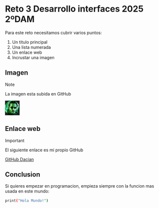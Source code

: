 # Reto 3 Desarrollo interfaces 2025 2ºDAM

Para este reto necesitamos cubrir varios puntos:
1. Un titulo principal
2. Una lista numerada
3. Un enlace web
4. Incrustar una imagen

## Imagen
>[!Note]  
> La imagen esta subida en GitHub
  
![Neo](https://github.com/DaciBlue/DesarolloInterfaces2DAM/blob/main/Proyectos/Retos/Reto3/neo.png)

## Enlace web
>[!Important]  
> El siguiente enlace es mi propio GitHub

[GitHub Dacian](https://github.com/DaciBlue)

## Conclusion
Si quieres empezar en programacion, empieza siempre con la funcion mas usada en este mundo:

```sh
print("Hola Mundo!")